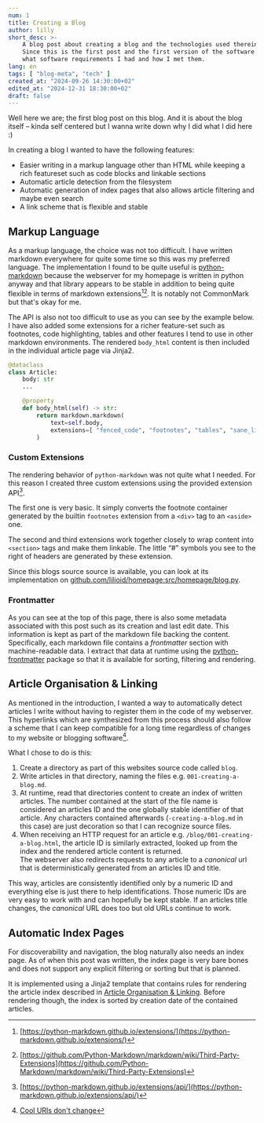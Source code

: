 ```yaml
---
num: 1
title: Creating a Blog
author: lilly
short_desc: >-
    A blog post about creating a blog and the technologies used therein.
    Since this is the first post and the first version of the software backing this blog, I explain
    what software requirements I had and how I met them.
lang: en
tags: [ "blog-meta", "tech" ]
created_at: "2024-09-26 14:30:00+02"
edited_at: "2024-12-31 18:30:00+02"
draft: false
---
```


Well here we are; the first blog post on this blog.
And it is about the blog itself – kinda self centered but I wanna write down why I did what I did here :)

In creating a blog I wanted to have the following features:

- Easier writing in a markup language other than HTML while keeping a rich featureset such as code blocks and linkable sections
- Automatic article detection from the filesystem
- Automatic generation of index pages that also allows article filtering and maybe even search
- A link scheme that is flexible and stable


## Markup Language

As a markup language, the choice was not too difficult.
I have written markdown everywhere for quite some time so this was my preferred language.
The implementation I found to be quite useful is [python-markdown](https://python-markdown.github.io/) because the webserver for my homepage is written in python anyway and that library appears to be stable in addition to being quite flexible in terms of markdown extensions[^1][^2].
It is notably not CommonMark but that's okay for me.

The API is also not too difficult to use as you can see by the example below.
I have also added some extensions for a richer feature-set such as footnotes, code highlighting, tables and other features I tend to use in other markdown environments.
The rendered `body_html` content is then included in the individual article page via Jinja2.

```python
@dataclass
class Article:
    body: str
    ...

    @property
    def body_html(self) -> str:
        return markdown.markdown(
            text=self.body,
            extensions=[ "fenced_code", "footnotes", "tables", "sane_lists", "smarty", "codehilite", BlogMdExt() ],
        )
```

### Custom Extensions

The rendering behavior of `python-markdown` was not quite what I needed.
For this reason I created three custom extensions using the provided extension API[^3].

The first one is very basic.
It simply converts the footnote container generated by the builtin `footnotes` extension from a `<div>` tag to an `<aside>` one.

The second and third extensions work together closely to wrap content into `<section>` tags and make them linkable.
The little “#” symbols you see to the right of headers are generated by these extension.

Since this blogs source source is available, you can look at its implementation on [github.com/lilioid/homepage:src/homepage/blog.py](https://github.com/lilioid/homepage/blob/main/src/homepage/blog.py).

### Frontmatter

As you can see at the top of this page, there is also some metadata associated with this post such as its creation and last edit date.
This information is kept as part of the markdown file backing the content.
Specifically, each markdown file contains a *frontmatter* section with machine-readable data.
I extract that data at runtime using the [python-frontmatter](https://github.com/eyeseast/python-frontmatter) package so that it is available for sorting, filtering and rendering.



## Article Organisation & Linking

As mentioned in the introduction, I wanted a way to automatically detect articles I write without having to register them in the code of my webserver.
This hyperlinks which are synthesized from this process should also follow a scheme that I can keep compatible for a long time regardless of changes to my website or blogging software[^4].

What I chose to do is this:

1. Create a directory as part of this websites source code called `blog`.
2. Write articles in that directory, naming the files e.g. `001-creating-a-blog.md`.
3. At runtime, read that directories content to create an index of written articles.
   The number contained at the start of the file name is considered an articles ID and the one globally stable identifier of that article.
   Any characters contained afterwards (`-creating-a-blog.md` in this case) are just decoration so that I can recognize source files.
4. When receiving an HTTP request for an article e.g. `/blog/001-creating-a-blog.html`, the article ID is similarly extracted, looked up from the index
   and the rendered article content is returned.<br>
   The webserver also redirects requests to any article to a *canonical* url that is deterministically generated from an articles ID and title.

This way, articles are consistently identified only by a numeric ID and everything else is just there to help identifications.
Those numeric IDs are very easy to work with and can hopefully be kept stable.
If an articles title changes, the *canonical* URL does too but old URLs continue to work.


## Automatic Index Pages

For discoverability and navigation, the blog naturally also needs an index page.
As of when this post was written, the index page is very bare bones and does not support any explicit filtering or sorting but that is planned.

It is implemented using a Jinja2 template that contains rules for rendering the article index described in [Article Organisation & Linking](#article-organisation--linking).
Before rendering though, the index is sorted by creation date of the contained articles.


[^1]: [https://python-markdown.github.io/extensions/](https://python-markdown.github.io/extensions/)
[^2]: [https://github.com/Python-Markdown/markdown/wiki/Third-Party-Extensions](https://github.com/Python-Markdown/markdown/wiki/Third-Party-Extensions)
[^3]: [https://python-markdown.github.io/extensions/api/](https://python-markdown.github.io/extensions/api/)
[^4]: [Cool URIs  don't change](https://www.w3.org/Provider/Style/URI)
